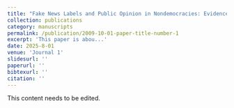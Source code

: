 ```yaml
---
title: "Fake News Labels and Public Opinion in Nondemocracies: Evidence from Singapore"
collection: publications
category: manuscripts
permalink: /publication/2009-10-01-paper-title-number-1
excerpt: 'This paper is abou...'
date: 2025-8-01
venue: 'Journal 1'
slidesurl: ''
paperurl: ''
bibtexurl: ''
citation: ''
---
```

This content needs to be edited.
